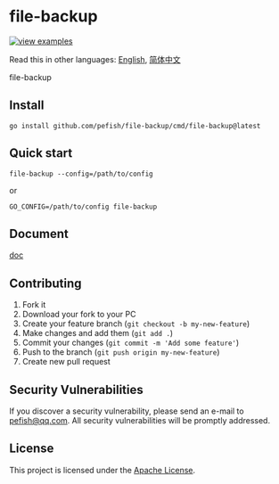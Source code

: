 # file-backup

[![view examples](https://img.shields.io/badge/learn%20by-examples-0C8EC5.svg?style=for-the-badge&logo=go)](https://github.com/pefish/file-backup)

Read this in other languages: [English](README.md), [简体中文](README_zh-cn.md)

file-backup

## Install

```
go install github.com/pefish/file-backup/cmd/file-backup@latest
```

## Quick start

```shell script
file-backup --config=/path/to/config
```

or

```shell script
GO_CONFIG=/path/to/config file-backup
```

## Document

[doc](https://godoc.org/github.com/pefish/file-backup)

## Contributing

1. Fork it
2. Download your fork to your PC
3. Create your feature branch (`git checkout -b my-new-feature`)
4. Make changes and add them (`git add .`)
5. Commit your changes (`git commit -m 'Add some feature'`)
6. Push to the branch (`git push origin my-new-feature`)
7. Create new pull request

## Security Vulnerabilities

If you discover a security vulnerability, please send an e-mail to [pefish@qq.com](mailto:pefish@qq.com). All security vulnerabilities will be promptly addressed.

## License

This project is licensed under the [Apache License](LICENSE).
